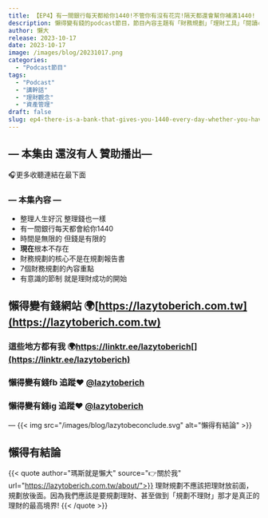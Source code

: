 ```yaml
---
title: 【EP4】有一間銀行每天都給你1440!不管你有沒有花完!隔天都還會幫你補滿1440!
description: 懶得變有錢的podcast節目，節目內容主題有「財務規劃」「理財工具」「閱讀心得」「職涯與生活」，內容涵蓋了你與金錢會產生的所有關係。如果想要讓自己對「財務規劃」的本質有更進一步的認識，歡迎訂閱、追蹤、分享並歡迎進一步提出你的想法，讓更多人一起財務有規劃、快樂有方法。
author: 懶大
release: 2023-10-17
date: 2023-10-17
image: /images/blog/20231017.png
categories:
  - "Podcast節目"
tags:
  - "Podcast"
  - "講幹話"
  - "理財觀念"
  - "資產管理"
draft: false
slug: ep4-there-is-a-bank-that-gives-you-1440-every-day-whether-you-have-spent-it-all-or-not-the-next-day-it-will-fill-up-your-account-with-another-1440
---
```


## — 本集由 還沒有人 贊助播出—

🎧更多收聽連結在最下面

### — 本集內容 —

- 整理人生好沉 整理錢也一樣
- 有一間銀行每天都會給你1440
- 時間是無限的 但錢是有限的
- **現在**根本不存在
- 財務規劃的核心不是在規劃報告書
- 7個財務規劃的內容重點
- 有意識的節制 就是理財成功的開始

## 懶得變有錢網站 🌍[https://lazytoberich.com.tw](https://lazytoberich.com.tw)

### 這些地方都有我 🌍https://linktr.ee/lazytoberich[](https://linktr.ee/lazytoberich)

### 懶得變有錢fb 追蹤❤️ [@lazytoberich](https://www.facebook.com/lazytoberich)

### 懶得變有錢ig 追蹤❤️ [@lazytoberich](https://www.instagram.com/lazytoberich)

—
{{< img src="/images/blog/lazytobeconclude.svg" alt="懶得有結論" >}}

## 懶得有結論

{{< quote author="瑪斯就是懶大" source="👉關於我" url="https://lazytoberich.com.tw/about/">}}
理財規劃不應該把理財放前面，規劃放後面。因為我們應該是要規劃理財、甚至做到「規劃不理財」那才是真正的理財的最高境界!
{{< /quote >}}
